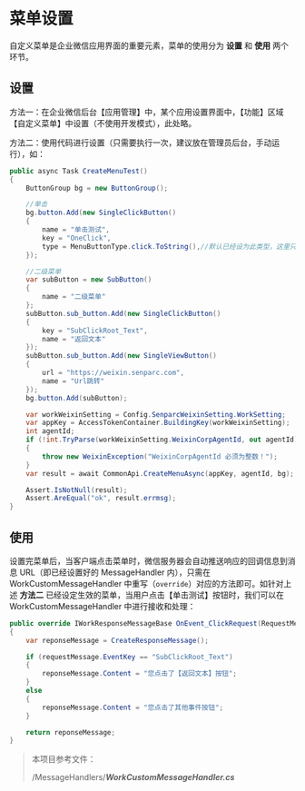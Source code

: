 # 菜单设置

自定义菜单是企业微信应用界面的重要元素，菜单的使用分为 **设置** 和 **使用** 两个环节。

## 设置

方法一：在企业微信后台【应用管理】中，某个应用设置界面中，【功能】区域【自定义菜单】中设置（不使用开发模式），此处略。

方法二：使用代码进行设置（只需要执行一次，建议放在管理员后台，手动运行），如：

```cs
public async Task CreateMenuTest()
{
    ButtonGroup bg = new ButtonGroup();

    //单击
    bg.button.Add(new SingleClickButton()
    {
        name = "单击测试",
        key = "OneClick",
        type = MenuButtonType.click.ToString(),//默认已经设为此类型，这里只作为演示
    });

    //二级菜单
    var subButton = new SubButton()
    {
        name = "二级菜单"
    };
    subButton.sub_button.Add(new SingleClickButton()
    {
        key = "SubClickRoot_Text",
        name = "返回文本"
    });
    subButton.sub_button.Add(new SingleViewButton()
    {
        url = "https://weixin.senparc.com",
        name = "Url跳转"
    });
    bg.button.Add(subButton);

    var workWeixinSetting = Config.SenparcWeixinSetting.WorkSetting;
    var appKey = AccessTokenContainer.BuildingKey(workWeixinSetting);
    int agentId;
    if (!int.TryParse(workWeixinSetting.WeixinCorpAgentId, out agentId))
    {
        throw new WeixinException("WeixinCorpAgentId 必须为整数！");
    }
    var result = await CommonApi.CreateMenuAsync(appKey, agentId, bg);

    Assert.IsNotNull(result);
    Assert.AreEqual("ok", result.errmsg);
}
```

## 使用

设置完菜单后，当客户端点击菜单时，微信服务器会自动推送响应的回调信息到消息 URL（即已经设置好的 MessageHandler 内），只需在 WorkCustomMessageHandler 中重写（`override`）对应的方法即可。如针对上述 **方法二** 已经设定生效的菜单，当用户点击【单击测试】按钮时，我们可以在 WorkCustomMessageHandler 中进行接收和处理：

```cs
public override IWorkResponseMessageBase OnEvent_ClickRequest(RequestMessageEvent_Click requestMessage)
{
    var reponseMessage = CreateResponseMessage();

    if (requestMessage.EventKey == "SubClickRoot_Text")
    {
        reponseMessage.Content = "您点击了【返回文本】按钮";
    }
    else
    {
        reponseMessage.Content = "您点击了其他事件按钮";
    }

    return reponseMessage;
}
```

> 本项目参考文件：
>
> /MessageHandlers/**_WorkCustomMessageHandler.cs_**

